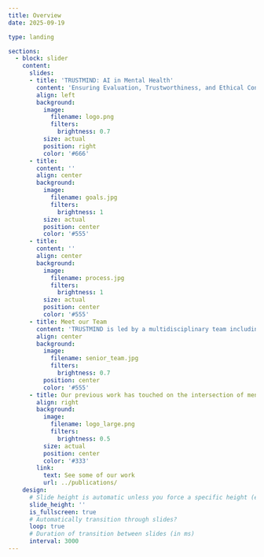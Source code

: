 ```yaml
---
title: Overview
date: 2025-09-19

type: landing

sections:
  - block: slider
    content:
      slides:
      - title: 'TRUSTMIND: AI in Mental Health'
        content: 'Ensuring Evaluation, Trustworthiness, and Ethical Considerations'
        align: left
        background:
          image:
            filename: logo.png
            filters:
              brightness: 0.7
          size: actual
          position: right
          color: '#666'
      - title: 
        content: ''
        align: center
        background:
          image:
            filename: goals.jpg
            filters:
              brightness: 1
          size: actual
          position: center
          color: '#555'
      - title: 
        content: ''
        align: center
        background:
          image:
            filename: process.jpg
            filters:
              brightness: 1
          size: actual
          position: center
          color: '#555'
      - title: Meet our Team
        content: 'TRUSTMIND is led by a multidisciplinary team including reseachers with backgrounds in ethics, machine learning, neuroscience, epidemiology, and legal studies.'
        align: center
        background:
          image:
            filename: senior_team.jpg
            filters:
              brightness: 0.7
          position: center
          color: '#555'
      - title: Our previous work has touched on the intersection of mental health, fairness, and machine learning.
        align: right
        background:
          image:
            filename: logo_large.png
            filters:
              brightness: 0.5
          size: actual
          position: center
          color: '#333'
        link:
          text: See some of our work
          url: ../publications/
    design:
      # Slide height is automatic unless you force a specific height (e.g. '400px')
      slide_height: ''
      is_fullscreen: true
      # Automatically transition through slides?
      loop: true
      # Duration of transition between slides (in ms)
      interval: 3000
---
```

